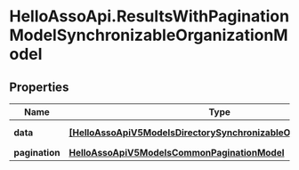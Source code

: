 # HelloAssoApi.ResultsWithPaginationModelSynchronizableOrganizationModel

## Properties

Name | Type | Description | Notes
------------ | ------------- | ------------- | -------------
**data** | [**[HelloAssoApiV5ModelsDirectorySynchronizableOrganizationModel]**](HelloAssoApiV5ModelsDirectorySynchronizableOrganizationModel.md) | Data property | [optional] 
**pagination** | [**HelloAssoApiV5ModelsCommonPaginationModel**](HelloAssoApiV5ModelsCommonPaginationModel.md) |  | [optional] 


